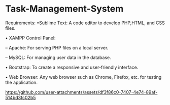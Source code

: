 # Task-Management-System

Requirements:
•Sublime Text: A code editor to develop PHP,HTML, and CSS files.

• XAMPP Control Panel:

  – Apache: For serving PHP files on a local server.
  
  – MySQL: For managing user data in the database.
  
• Bootstrap: To create a responsive and user-friendly interface.

• Web Browser: Any web browser such as Chrome, Firefox, etc. for testing the application.

https://github.com/user-attachments/assets/df3f86c0-7407-4e74-89af-514bd3fc02b5
